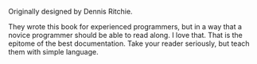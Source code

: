 Originally designed by Dennis Ritchie.

They wrote this book for experienced programmers, but in a way that a novice programmer should be able to read along. I love that. That is the epitome of the best documentation. Take your reader seriously, but teach them with simple language.
